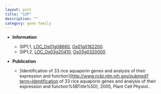 ```yaml
---
layout: post
title: "SIP"
description: ""
category: gene family
---
```


* **Information**  
    + SIP1;1, [LOC_Os01g08660](http://rice.uga.edu/cgi-bin/ORF_infopage.cgi?orf=LOC_Os01g08660), [Os01g0182200](https://rapdb.dna.affrc.go.jp/locus/?name=Os01g0182200).
    + SIP1;2, [LOC_Os03g20410](http://rice.uga.edu/cgi-bin/ORF_infopage.cgi?orf=LOC_Os03g20410), [Os03g0320000](https://rapdb.dna.affrc.go.jp/locus/?name=Os03g0320000).

* **Publication**  
    + [Identification of 33 rice aquaporin genes and analysis of their expression and function](http://www.ncbi.nlm.nih.gov/pubmed?term=Identification of 33 rice aquaporin genes and analysis of their expression and function%5BTitle%5D), 2005, Plant Cell Physiol..


